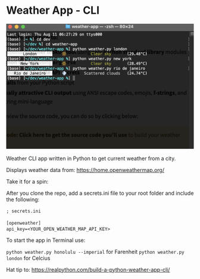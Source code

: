 # Weather App - CLI

![Screen grab of Weather CLI App](./sg.png)

Weather CLI app written in Python to get current weather from a city.

Displays weather data from: https://home.openweathermap.org/

Take it for a spin:

After you clone the repo, add a secrets.ini file to your root folder and include the following:

```
; secrets.ini

[openweather]
api_key=<YOUR_OPEN_WEATHER_MAP_API_KEY>
```

To start the app in Terminal use:

`python weather.py honolulu --imperial` for Farenheit
`python weather.py london` for Celcius

Hat tip to: https://realpython.com/build-a-python-weather-app-cli/
